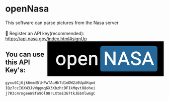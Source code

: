 # openNasa
This software can parse pictures from the Nasa server<br>
<br>
🔻 Register an API key(recommended): https://api.nasa.gov/index.html#signUp<br>
<img align="right" alt="Preview" src="./preview/logo.png"/>
## You can use this API Key's:
`gyxu6CjGjk6emd5lHPwTAuHk7d1mDW2z0UpAKqod`
`IQz7ccI0XW3JvWqgmq6X3XbzhcDF1kMqvt88ohei`
`j7R3c4rmgeeW8fo9Ol08rLXtmE3G7tkJE6XlwmgC`
